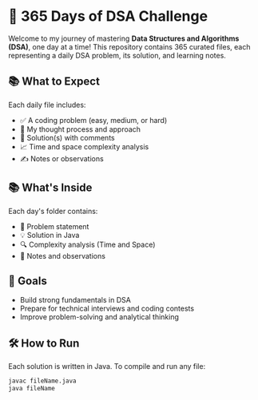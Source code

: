 # 🚀 365 Days of DSA Challenge

Welcome to my journey of mastering **Data Structures and Algorithms (DSA)**, one day at a time! This repository contains 365 curated files, each representing a daily DSA problem, its solution, and learning notes.

## 📚 What to Expect

Each daily file includes:
- ✅ A coding problem (easy, medium, or hard)
- 🧠 My thought process and approach
- 🧪 Solution(s) with comments
- 📈 Time and space complexity analysis
- ✍️ Notes or observations

## 📚 What's Inside

Each day's folder contains:
- 📖 Problem statement
- 💡 Solution in Java
- 🔍 Complexity analysis (Time and Space)
- 📝 Notes and observations


## 🎯 Goals

- Build strong fundamentals in DSA
- Prepare for technical interviews and coding contests
- Improve problem-solving and analytical thinking

## 🛠️ How to Run

Each solution is written in Java. To compile and run any file:

```bash
javac fileName.java
java fileName

